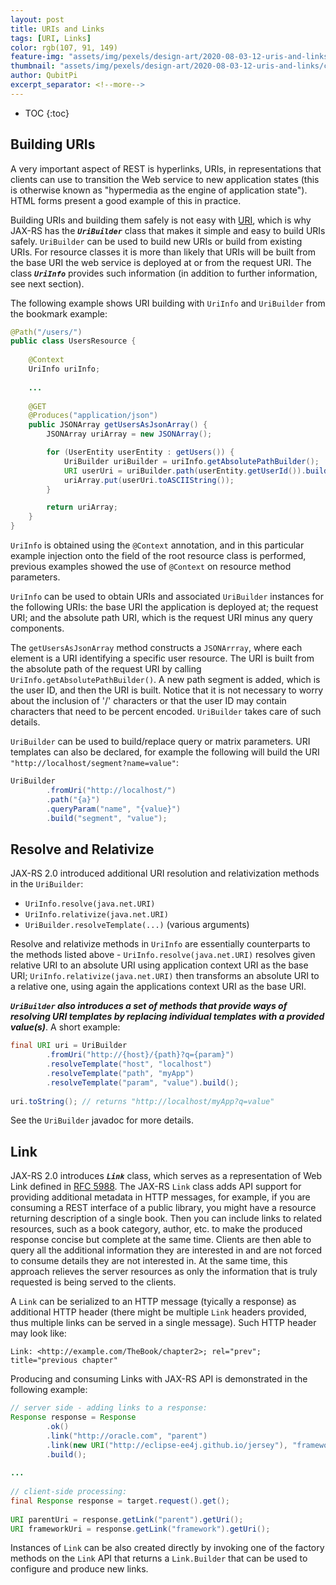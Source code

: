 ```yaml
---
layout: post
title: URIs and Links
tags: [URI, Links]
color: rgb(107, 91, 149)
feature-img: "assets/img/pexels/design-art/2020-08-03-12-uris-and-links/cover.png"
thumbnail: "assets/img/pexels/design-art/2020-08-03-12-uris-and-links/cover.png"
author: QubitPi
excerpt_separator: <!--more-->
---
```


<!--more-->

* TOC
{:toc}

## Building URIs
   
A very important aspect of REST is hyperlinks, URIs, in representations that clients can use to transition the Web
service to new application states (this is otherwise known as "hypermedia as the engine of application state"). HTML
forms present a good example of this in practice.

Building URIs and building them safely is not easy with
[URI](https://docs.oracle.com/javase/8/docs/api/java/net/URI.html), which is why JAX-RS has the ***`UriBuilder`*** class
that makes it simple and easy to build URIs safely. `UriBuilder` can be used to build new URIs or build from existing
URIs. For resource classes it is more than likely that URIs will be built from the base URI the web service is deployed
at or from the request URI. The class ***`UriInfo`*** provides such information (in addition to further information, see
next section).

The following example shows URI building with `UriInfo` and `UriBuilder` from the bookmark example:

```java
@Path("/users/")
public class UsersResource {
 
    @Context
    UriInfo uriInfo;
 
    ...
 
    @GET
    @Produces("application/json")
    public JSONArray getUsersAsJsonArray() {
        JSONArray uriArray = new JSONArray();

        for (UserEntity userEntity : getUsers()) {
            UriBuilder uriBuilder = uriInfo.getAbsolutePathBuilder();
            URI userUri = uriBuilder.path(userEntity.getUserId()).build();
            uriArray.put(userUri.toASCIIString());
        }

        return uriArray;
    }
}
```

`UriInfo` is obtained using the `@Context` annotation, and in this particular example injection onto the field of the
root resource class is performed, previous examples showed the use of `@Context` on resource method parameters.

`UriInfo` can be used to obtain URIs and associated `UriBuilder` instances for the following URIs: the base URI the
application is deployed at; the request URI; and the absolute path URI, which is the request URI minus any query
components.

The `getUsersAsJsonArray` method constructs a `JSONArrray`, where each element is a URI identifying a specific user
resource. The URI is built from the absolute path of the request URI by calling `UriInfo.getAbsolutePathBuilder()`. A
new path segment is added, which is the user ID, and then the URI is built. Notice that it is not necessary to worry
about the inclusion of '/' characters or that the user ID may contain characters that need to be percent encoded.
`UriBuilder` takes care of such details.

`UriBuilder` can be used to build/replace query or matrix parameters. URI templates can also be declared, for example
the following will build the URI `"http://localhost/segment?name=value"`:

```java
UriBuilder
        .fromUri("http://localhost/")
        .path("{a}")
        .queryParam("name", "{value}")
        .build("segment", "value");
```

## Resolve and Relativize

JAX-RS 2.0 introduced additional URI resolution and relativization methods in the `UriBuilder`:

* `UriInfo.resolve(java.net.URI)`
* `UriInfo.relativize(java.net.URI)`
* `UriBuilder.resolveTemplate(...)` (various arguments)

Resolve and relativize methods in `UriInfo` are essentially counterparts to the methods listed above -
`UriInfo.resolve(java.net.URI)` resolves given relative URI to an absolute URI using application context URI as the base
URI; `UriInfo.relativize(java.net.URI)` then transforms an absolute URI to a relative one, using again the applications
context URI as the base URI. 

***`UriBuilder` also introduces a set of methods that provide ways of resolving URI templates by replacing individual
templates with a provided value(s)***. A short example:

```java
final URI uri = UriBuilder
        .fromUri("http://{host}/{path}?q={param}")
        .resolveTemplate("host", "localhost")
        .resolveTemplate("path", "myApp")
        .resolveTemplate("param", "value").build();
 
uri.toString(); // returns "http://localhost/myApp?q=value"
```

See the `UriBuilder` javadoc for more details.

## Link

JAX-RS 2.0 introduces ***`Link`*** class, which serves as a representation of Web Link defined in
[RFC 5988](https://tools.ietf.org/html/rfc5988). The JAX-RS `Link` class adds API support for providing additional
metadata in HTTP messages, for example, if you are consuming a REST interface of a public library, you might have a
resource returning description of a single book. Then you can include links to related resources, such as a book
category, author, etc. to make the produced response concise but complete at the same time. Clients are then able to
query all the additional information they are interested in and are not forced to consume details they are not
interested in. At the same time, this approach relieves the server resources as only the information that is truly
requested is being served to the clients.

A `Link` can be serialized to an HTTP message (tyically a response) as additional HTTP header (there might be multiple
`Link` headers provided, thus multiple links can be served in a single message). Such HTTP header may look like:

```
Link: <http://example.com/TheBook/chapter2>; rel="prev"; title="previous chapter"
```

Producing and consuming Links with JAX-RS API is demonstrated in the following example: 

```java
// server side - adding links to a response:
Response response = Response
        .ok()
        .link("http://oracle.com", "parent")
        .link(new URI("http://eclipse-ee4j.github.io/jersey"), "framework")
        .build();
 
...
 
// client-side processing:
final Response response = target.request().get();
 
URI parentUri = response.getLink("parent").getUri();
URI frameworkUri = response.getLink("framework").getUri();
```

Instances of `Link` can be also created directly by invoking one of the factory methods on the `Link` API that returns a
`Link.Builder` that can be used to configure and produce new links.
